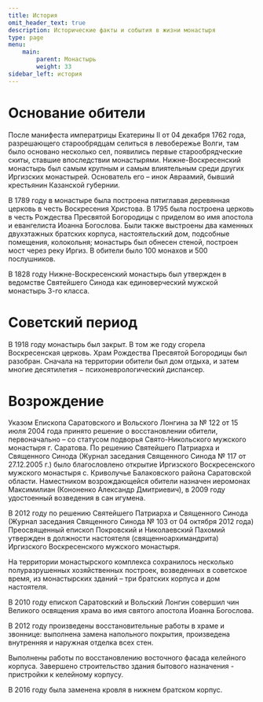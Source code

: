 ```yaml
---
title: История 
omit_header_text: true
description: Исторические факты и события в жизни монастыря 
type: page
menu:
    main:
        parent: Монастырь
        weight: 33
sidebar_left: история
---
```


# Основание обители

После манифеста императрицы Екатерины II от 04 декабря 1762 года, разрешающего старообрядцам селиться в левобережье Волги, там было основано несколько сел, появились первые старообрядческие скиты, ставшие впоследствии монастырями. Нижне-Воскресенский монастырь был самым крупным и самым влиятельным среди других Иргизских монастырей. Основатель его – инок Авраамий, бывший крестьянин Казанской губернии.

В 1789 году в монастыре была построена пятиглавая деревянная церковь в честь Воскресения Христова. В 1795 была построена церковь в честь Рождества Пресвятой Богородицы с приделом во имя апостола и евангелиста Иоанна Богослова. Были также выстроены два каменных двухэтажных братских корпуса, настоятельский дом, подсобные помещения, колокольня; монастырь был обнесен стеной, построен мост через реку Иргиз. В обители было 100 монахов и 500 послушников.

В 1828 году Нижне-Воскресенский монастырь был утвержден в ведомстве Святейшего Синода как единоверческий мужской монастырь 3-го класса.

# Советский период

В 1918 году монастырь был закрыт. В том же году сгорела Воскресенская церковь. Храм Рождества Пресвятой Богородицы был разобран. Сначала на территории обители был дом отдыха, и затем многие десятилетия − психоневрологический диспансер.

# Возрождение

Указом Епископа Саратовского и Вольского Лонгина за № 122 от 15 июля 2004 года принято решение о восстановлении обители, первоначально – со статусом подворья Свято-Никольского мужского монастыря г. Саратова. По решению Святейшего Патриарха и Священного Синода (Журнал заседания Священного Синода № 117 от 27.12.2005 г.) было благословлено открытие Иргизского Воскресенского мужского монастыря с. Криволучье Балаковского района Саратовской области. Наместником возрождающейся обители назначен иеромонах Максимилиан (Кононенко Александр Дмитриевич), в 2009 году удостоенный возведения в сан игумена.

В 2012 году по решению Святейшего Патриарха и Священного Синода (Журнал заседания Священного Синода № 103 от 04 октября 2012 года) Преосвященный епископ Покровский и Николаевский Пахомий утвержден в должности настоятеля (священноархимандрита) Иргизского Воскресенского мужского монастыря.

На территории монастырского комплекса сохранилось несколько полуразрушенных хозяйственных построек, возведенных в советское время, из монастырских зданий – три братских корпуса и дом настоятеля.

В 2010 году епископ Саратовский и Вольский Лонгин совершил чин Великого освящения храма во имя святого апостола Иоанна Богослова.

В 2012 году произведены восстановительные работы в храме и звоннице: выполнена замена напольного покрытия, произведена внутренняя и наружная отделка всех стен.

Выполнены работы по восстановлению восточного фасада келейного корпуса. Завершено строительство здания бытового назначения - пристройки к келейному корпусу.

В 2016 году была заменена кровля в нижнем братском корпус.
